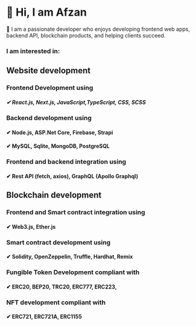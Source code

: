 # 👋 Hi, I am Afzan

👀 I am a passionate developer who enjoys developing frontend web apps, backend API, blockchain products, and helping clients succeed.

### I am interested in:

## Website development
### Frontend Development using
##### ✔ React.js, Next.js, JavaScript,TypeScript, CSS, SCSS
### Backend development using
#### ✔ Node.js, ASP.Net Core, Firebase, Strapi
#### ✔ MySQL, Sqlite, MongoDB, PostgreSQL
### Frontend and backend integration using
#### ✔ Rest API (fetch, axios), GraphQL (Apollo Graphql)


## Blockchain development 
### Frontend and Smart contract integration using
#### ✔ Web3.js, Ether.js

### Smart contract development using
#### ✔ Solidity, OpenZeppelin, Truffle, Hardhat, Remix 

### Fungible Token Development compliant with
#### ✔ ERC20, BEP20, TRC20, ERC777, ERC223, 
 
### NFT development compliant with
#### ✔ ERC721, ERC721A, ERC1155 
